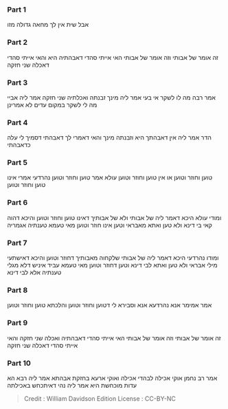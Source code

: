 
### Part 1
אבל שית אין לך מחאה גדולה מזו

### Part 2
זה אומר של אבותי וזה אומר של אבותי האי אייתי סהדי דאבהתיה היא והאי אייתי סהדי דאכלה שני חזקה

### Part 3
אמר רבה מה לו לשקר אי בעי אמר ליה מינך זבנתה ואכלתיה שני חזקה אמר ליה אביי מה לי לשקר במקום עדים לא אמרינן

### Part 4
הדר אמר ליה אין דאבהתך היא וזבנתה מינך והאי דאמרי לך דאבהתי דסמיך לי עלה כדאבהתי

### Part 5
טוען וחוזר וטוען או אין טוען וחוזר וטוען עולא אמר טוען וחוזר וטוען נהרדעי אמרי אינו טוען וחוזר וטוען

### Part 6
ומודי עולא היכא דאמר ליה של אבותי ולא של אבותיך דאינו טוען וחוזר וטוען והיכא דהוה קאי בי דינא ולא טען ואתא מאבראי וטען אינו חוזר וטוען מאי טעמא טענתיה אגמריה

### Part 7
ומודו נהרדעי היכא דאמר ליה של אבותי שלקחוה מאבותיך דחוזר וטוען והיכא דאישתעי מילי אבראי ולא טען ואתא לבי דינא וטען דחוזר וטוען מאי טעמא עביד איניש דלא מגלי טענתיה אלא לבי דינא

### Part 8
אמר אמימר אנא נהרדעא אנא וסבירא לי דטוען וחוזר וטוען והלכתא טוען וחוזר וטוען

### Part 9
זה אומר של אבותי וזה אומר של אבותי האי אייתי סהדי דאבהתיה ואכלה שני חזקה והאי אייתי סהדי דאכלה שני חזקה

### Part 10
אמר רב נחמן אוקי אכילה לבהדי אכילה ואוקי ארעא בחזקת אבהתא אמר ליה רבא הא עדות מוכחשת היא אמר ליה נהי דאיתכחש באכילתה

>Credit : William Davidson Edition
>License : CC-BY-NC